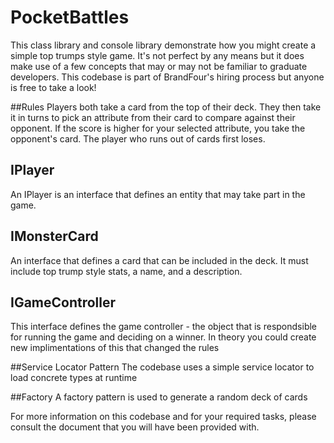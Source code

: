 # PocketBattles
This class library and console library demonstrate how you might create a simple top trumps style game. It's not perfect by any means but it does make use of a few concepts that may or may not be familiar to graduate developers.
This codebase is part of BrandFour's hiring process but anyone is free to take a look!

##Rules
Players both take a card from the top of their deck. They then take it in turns to pick an attribute from their card to compare against their opponent. If the score is higher for your selected attribute, you take the opponent's card. The player who runs out of cards first loses.


## IPlayer
An IPlayer is an interface that defines an entity that may take part in the game.

## IMonsterCard
An interface that defines a card that can be included in the deck. It must include top trump style stats, a name, and a description.

## IGameController
This interface defines the game controller - the object that is respondsible for running the game and deciding on a winner. In theory you could create new implimentations of 
this that changed the rules

##Service Locator Pattern
The codebase uses a simple service locator to load concrete types at runtime

##Factory
A factory pattern is used to generate a random deck of cards

For more information on this codebase and for your required tasks, please consult the document that you will have been provided with.